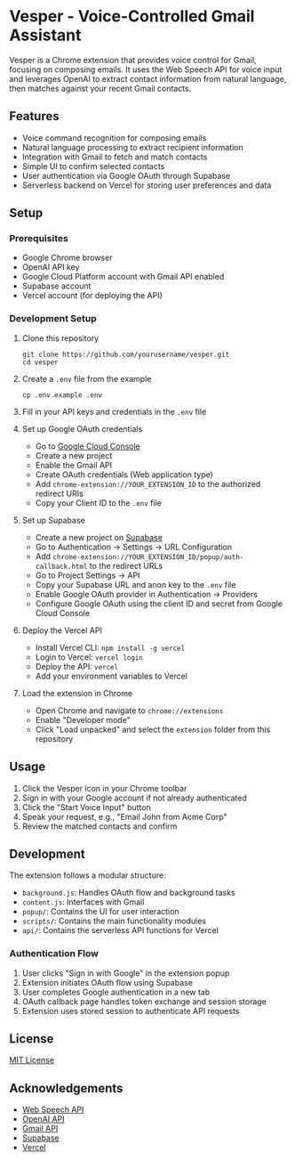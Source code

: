 # Vesper - Voice-Controlled Gmail Assistant

Vesper is a Chrome extension that provides voice control for Gmail, focusing on composing emails. It uses the Web Speech API for voice input and leverages OpenAI to extract contact information from natural language, then matches against your recent Gmail contacts.

## Features

- Voice command recognition for composing emails
- Natural language processing to extract recipient information
- Integration with Gmail to fetch and match contacts
- Simple UI to confirm selected contacts
- User authentication via Google OAuth through Supabase
- Serverless backend on Vercel for storing user preferences and data

## Setup

### Prerequisites

- Google Chrome browser
- OpenAI API key
- Google Cloud Platform account with Gmail API enabled
- Supabase account
- Vercel account (for deploying the API)

### Development Setup

1. Clone this repository
   ```
   git clone https://github.com/yourusername/vesper.git
   cd vesper
   ```

2. Create a `.env` file from the example
   ```
   cp .env.example .env
   ```

3. Fill in your API keys and credentials in the `.env` file

4. Set up Google OAuth credentials
   - Go to [Google Cloud Console](https://console.cloud.google.com/)
   - Create a new project
   - Enable the Gmail API
   - Create OAuth credentials (Web application type)
   - Add `chrome-extension://YOUR_EXTENSION_ID` to the authorized redirect URIs
   - Copy your Client ID to the `.env` file

5. Set up Supabase
   - Create a new project on [Supabase](https://supabase.com/)
   - Go to Authentication → Settings → URL Configuration
   - Add `chrome-extension://YOUR_EXTENSION_ID/popup/auth-callback.html` to the redirect URLs
   - Go to Project Settings → API
   - Copy your Supabase URL and anon key to the `.env` file
   - Enable Google OAuth provider in Authentication → Providers
   - Configure Google OAuth using the client ID and secret from Google Cloud Console

6. Deploy the Vercel API
   - Install Vercel CLI: `npm install -g vercel`
   - Login to Vercel: `vercel login`
   - Deploy the API: `vercel`
   - Add your environment variables to Vercel

7. Load the extension in Chrome
   - Open Chrome and navigate to `chrome://extensions`
   - Enable "Developer mode"
   - Click "Load unpacked" and select the `extension` folder from this repository

## Usage

1. Click the Vesper icon in your Chrome toolbar
2. Sign in with your Google account if not already authenticated
3. Click the "Start Voice Input" button
4. Speak your request, e.g., "Email John from Acme Corp"
5. Review the matched contacts and confirm

## Development

The extension follows a modular structure:
- `background.js`: Handles OAuth flow and background tasks
- `content.js`: Interfaces with Gmail
- `popup/`: Contains the UI for user interaction
- `scripts/`: Contains the main functionality modules
- `api/`: Contains the serverless API functions for Vercel

### Authentication Flow

1. User clicks "Sign in with Google" in the extension popup
2. Extension initiates OAuth flow using Supabase
3. User completes Google authentication in a new tab
4. OAuth callback page handles token exchange and session storage
5. Extension uses stored session to authenticate API requests

## License

[MIT License](LICENSE)

## Acknowledgements

- [Web Speech API](https://developer.mozilla.org/en-US/docs/Web/API/Web_Speech_API)
- [OpenAI API](https://platform.openai.com/)
- [Gmail API](https://developers.google.com/gmail/api)
- [Supabase](https://supabase.com)
- [Vercel](https://vercel.com) 